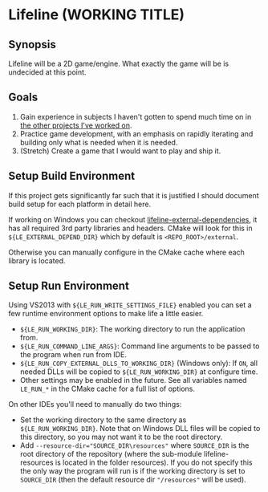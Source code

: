 Lifeline (WORKING TITLE)
=============

Synopsis
-------------
Lifeline will be a 2D game/engine. What exactly the game will be is undecided at this point.

Goals
-------------
1. Gain experience in subjects I haven't gotten to spend much time on in [the other projects I've worked on](http://www.peterclark.net).
2. Practice game development, with an emphasis on rapidly iterating and building only what is needed when it is needed.
3. (Stretch) Create a game that I would want to play and ship it.

Setup Build Environment
-------------
If this project gets significantly far such that it is justified I should document build setup for each platform in detail here.

If working on Windows you can checkout [lifeline-external-dependencies](https://github.com/peter-clark/lifeline-external-dependencies), it has all required 3rd party libraries and headers. CMake will look for this in `${LE_EXTERNAL_DEPEND_DIR}` which by default is `<REPO_ROOT>/external`.

Otherwise you can manually configure in the CMake cache where each library is located. 

Setup Run Environment
-------------
Using VS2013 with `${LE_RUN_WRITE_SETTINGS_FILE}` enabled you can set a few runtime environment options to make life a little easier.
- `${LE_RUN_WORKING_DIR}`: The working directory to run the application from.
- `${LE_RUN_COMMAND_LINE_ARGS}`: Command line arguments to be passed to the program when run from IDE.
- `${LE_RUN_COPY_EXTERNAL_DLLS_TO_WORKING_DIR}` (Windows only): If `ON`, all needed DLLs will be copied to `${LE_RUN_WORKING_DIR}` at configure time.
- Other settings may be enabled in the future. See all variables named `LE_RUN_*` in the CMake cache for a full list of options.

On other IDEs you'll need to manually do two things:
- Set the working directory to the same directory as `${LE_RUN_WORKING_DIR}`. Note that on Windows DLL files will be copied to this directory, so you may not want it to be the root directory.
- Add `--resource-dir="SOURCE_DIR\resources"` where `SOURCE_DIR` is the root directory of the repository (where the sub-module lifeline-resources is located in the folder resources). If you do not specify this the only way the program will run is if the working directory is set to `SOURCE_DIR` (then the default resource dir `"/resources"` will be used).
